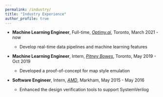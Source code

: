 ```yaml
---
permalink: /industry/
title: "Industry Experience"
author_profile: true
---
```


* **Machine Learning Engineer**, Full-time, _[Optimy.ai](https://www.optimy.ai/)_, Toronto, March 2021 - now

  - Develop real-time data pipelines and machine learning features

  

* **Machine Learning Engineer**, Intern, _[Pitney Bowes](https://www.pitneybowes.com/ca/en)_, Toronto, May 2019  - Oct 2019  
  
  * Developed a proof-of-concept for map style emulation
  
  
  
* **Software Engineer**, Intern, _[AMD](https://www.amd.com/en)_, Markham, May 2015 - May 2016  
  
  * Enhanced the design verification tools to support SystemVerilog



